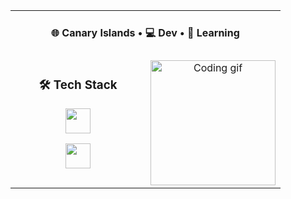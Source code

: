 <table align="center" border="0" cellspacing="0" cellpadding="10">
  <!-- Caja de arriba -->
  <tr>
    <td colspan="2" valign="center" align="center">
<!--       <h2>Hi 👋! I'm Tomás</h2> -->
      <h4>🌐 Canary Islands • 💻 Dev • 🌱 Learning</h4>
    </td>
  </tr>

  <!-- Caja del medio -->
  <tr>
    <!-- Columna izquierda: tech stack -->
    <td valign="top" align="center" width="50%">
      <h3>🛠️ Tech Stack</h3>
      <p>
        <img src="https://skillicons.dev/icons?i=js,ts,py,cpp,html,css" height="40"/>
      </p>
      <p>
        <img src="https://skillicons.dev/icons?i=rust,tailwind,bash,figma,astro" height="40"/>
      </p>
    </td>
    <!-- Columna derecha: imagen -->
    <td valign="middle" align="center" width="50%">
      <img src="https://i.pinimg.com/originals/35/49/be/3549beaae0ba185e62d53e57144caa0d.gif" height="200" alt="Coding gif"/>
    </td>
  </tr>
</table>


